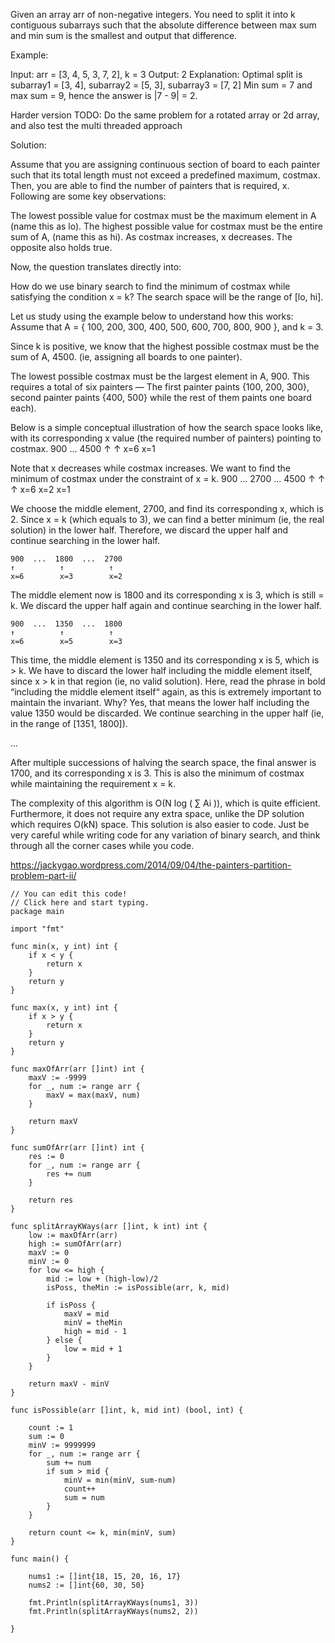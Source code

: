 Given an array arr of non-negative integers. You need to split it into k contiguous subarrays such that the absolute difference between max sum and min sum is the smallest and output that difference.

Example:

Input: arr = [3, 4, 5, 3, 7, 2], k = 3
Output: 2
Explanation: Optimal split is subarray1 = [3, 4], subarray2 = [5, 3], subarray3 = [7, 2]
Min sum = 7 and max sum = 9, hence the answer is |7 - 9| = 2.

Harder version TODO: Do the same problem for a rotated array or 2d array, and also test the multi threaded approach

Solution:

Assume that you are assigning continuous section of board to each painter such that its total length 
must not exceed a predefined maximum, costmax. Then, you are able to find the number of painters 
that is required, x. Following are some key observations:
 
The lowest possible value for costmax must be the maximum element in A (name this as lo).
The highest possible value for costmax must be the entire sum of A, (name this as hi).
As costmax increases, x decreases. The opposite also holds true.
 
Now, the question translates directly into:
 
How do we use binary search to find the minimum of costmax while satisfying the condition x = k? The 
search space will be the range of [lo, hi].
 
Let us study using the example below to understand how this works:
Assume that A = { 100, 200, 300, 400, 500, 600, 700, 800, 900 },
and k = 3.
 
Since k is positive, we know that the highest possible costmax must be the sum of A, 4500. (ie, 
assigning all boards to one painter).
 
The lowest possible costmax must be the largest element in A, 900. This requires a total of six 
painters — The first painter paints {100, 200, 300}, second painter paints {400, 500} while the 
rest of them paints one board each).
 
Below is a simple conceptual illustration of how the search space looks like, with its corresponding 
x value (the required number of painters) pointing to costmax.
900        ...       4500
↑                     ↑
x=6                   x=1
 
Note that x decreases while costmax increases.
We want to find the minimum of costmax under the constraint of x = k.
900  ...  2700  ...  4500
↑          ↑          ↑
x=6        x=2        x=1
 
We choose the middle element, 2700, and find its corresponding x, which is 2.
Since x = k (which equals to 3), we can find a better minimum (ie, the real solution) in the lower half.
Therefore, we discard the upper half and continue searching in the lower half.
```
900  ...  1800  ...  2700
↑          ↑          ↑
x=6        x=3        x=2
```
The middle element now is 1800 and its corresponding x is 3, which is still = k.
We discard the upper half again and continue searching in the lower half.
```
900  ...  1350  ...  1800
↑          ↑          ↑
x=6        x=5        x=3
```
This time, the middle element is 1350 and its corresponding x is 5, which is > k.
We have to discard the lower half including the middle element itself, since x > k in that region (ie, 
no valid solution).
Here, read the phrase in bold “including the middle element itself“ again, as this is extremely important 
to maintain the invariant. Why?
Yes, that means the lower half including the value 1350 would be discarded.
We continue searching in the upper half (ie, in the range of [1351, 1800]).
 
…
 
After multiple successions of halving the search space, the final answer is 1700, and its corresponding
x is 3. This is also the minimum of costmax while maintaining the requirement x = k.
 
The complexity of this algorithm is O(N log ( ∑ Ai )), which is quite efficient. Furthermore, it does 
not require any extra space, unlike the DP solution which requires O(kN) space. This solution is also 
easier to code. Just be very careful while writing code for any variation of binary search, and think 
through all the corner cases while you code.

https://jackygao.wordpress.com/2014/09/04/the-painters-partition-problem-part-ii/

```
// You can edit this code!
// Click here and start typing.
package main

import "fmt"

func min(x, y int) int {
	if x < y {
		return x
	}
	return y
}

func max(x, y int) int {
	if x > y {
		return x
	}
	return y
}

func maxOfArr(arr []int) int {
	maxV := -9999
	for _, num := range arr {
		maxV = max(maxV, num)
	}

	return maxV
}

func sumOfArr(arr []int) int {
	res := 0
	for _, num := range arr {
		res += num
	}

	return res
}

func splitArrayKWays(arr []int, k int) int {
	low := maxOfArr(arr)
	high := sumOfArr(arr)
	maxV := 0
	minV := 0
	for low <= high {
		mid := low + (high-low)/2
		isPoss, theMin := isPossible(arr, k, mid)

		if isPoss {
			maxV = mid
			minV = theMin
			high = mid - 1
		} else {
			low = mid + 1
		}
	}

	return maxV - minV
}

func isPossible(arr []int, k, mid int) (bool, int) {

	count := 1
	sum := 0
	minV := 9999999
	for _, num := range arr {
		sum += num
		if sum > mid {
			minV = min(minV, sum-num)
			count++
			sum = num
		}
	}

	return count <= k, min(minV, sum)
}

func main() {

	nums1 := []int{18, 15, 20, 16, 17}
	nums2 := []int{60, 30, 50}

	fmt.Println(splitArrayKWays(nums1, 3))
	fmt.Println(splitArrayKWays(nums2, 2))

}

```